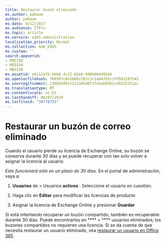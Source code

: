 ```yaml
---
title: Restaurar buzón eliminado
ms.author: pebaum
author: pebaum
ms.date: 9/12/2017
ms.audience: ITPro
ms.topic: article
ms.service: o365-administration
localization_priority: Normal
ms.collection: Adm_O365
ms.custom: ''
search.appverid:
- MOE150
- MED150
- MBS150
ms.assetid: e6112a76-bbb6-4c22-b2e6-690b004d92d4
ms.openlocfilehash: 760587c0e58662283c3c1a647d1cc5fb81187545
ms.sourcegitcommit: 136b8209c52c2a05d0f2fdaab93b2cd92253fa2c
ms.translationtype: MT
ms.contentlocale: es-ES
ms.lasthandoff: 06/07/2019
ms.locfileid: "34770755"
---
```

# <a name="restore-a-deleted-mailbox"></a>Restaurar un buzón de correo eliminado

Cuando el usuario pierde su licencia de Exchange Online, su buzón se conserva durante 30 días y se puede recuperar con tan solo volver a asignar la licencia al usuario.
  
 *Esto funcionará sólo en un plazo de 30 días.*  En el portal de administración, vaya a: 
  
1. **Usuarios** de \> Usuarios **activos** . Seleccione el usuario en cuestión. 
    
2. Haga clic en **Editar** para modificar las licencias de producto 
    
3. Asignar la licencia de Exchange Online y presionar **Guardar**
    
Si está intentando recuperar un buzón compartido, también es recuperable durante 30 días. Puede encontrarlos en **** \> **** usuarios eliminados; los buzones compartidos no requieren una licencia. Si se da cuenta de que necesita restaurar un usuario eliminado, vea [restaurar un usuario en Office 365](https://docs.microsoft.com/office365/admin/add-users/restore-user).
  


